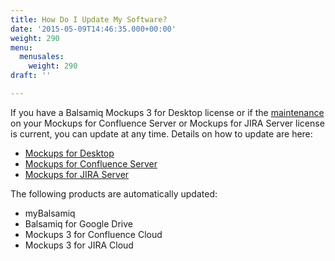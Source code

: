 ```yaml
---
title: How Do I Update My Software?
date: '2015-05-09T14:46:35.000+00:00'
weight: 290
menu:
  menusales:
    weight: 290
draft: ''

---
```


If you have a Balsamiq Mockups 3 for Desktop license or if the [maintenance](/sales/maintenance/) on your Mockups for Confluence Server or Mockups for JIRA Server license is current, you can update at any time. Details on how to update are here:

*   [Mockups for Desktop](/installation/update/)
*   [Mockups for Confluence Server](https://docs.balsamiq.com/confluence/server/mockups2/admin-guide/#updating-instructions)
*   [Mockups for JIRA Server](https://docs.balsamiq.com/jira/server/mockups2/admin-guide/#updating-instructions)

The following products are automatically updated:

*   myBalsamiq
*   Balsamiq for Google Drive
*   Mockups 3 for Confluence Cloud
*   Mockups 3 for JIRA Cloud
